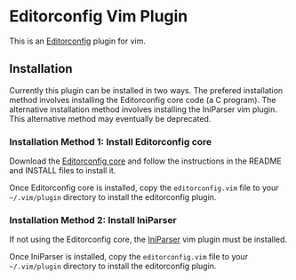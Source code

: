 # Editorconfig Vim Plugin

This is an [Editorconfig][] plugin for vim.

## Installation

Currently this plugin can be installed in two ways.  The prefered installation
method involves installing the Editorconfig core code (a C program).  The
alternative installation method involves installing the IniParser vim plugin.
This alternative method may eventually be deprecated.


### Installation Method 1: Install Editorconfig core

Download the [Editorconfig core][] and follow the instructions in the README
and INSTALL files to install it.

Once Editorconfig core is installed, copy the `editorconfig.vim` file to your
`~/.vim/plugin` directory to install the editorconfig plugin.

### Installation Method 2: Install IniParser

If not using the Editorconfig core, the [IniParser][] vim plugin must be
installed.

Once IniParser is installed, copy the `editorconfig.vim` file to your
`~/.vim/plugin` directory to install the editorconfig plugin.

[Editorconfig]: http://treyhunner.github.com/editorconfig/
[Editorconfig core]: https://github.com/treyhunner/editorconfig
[IniParser]: http://www.vim.org/scripts/script.php?script_id=3434
